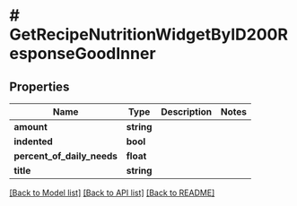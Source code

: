 # # GetRecipeNutritionWidgetByID200ResponseGoodInner

## Properties

Name | Type | Description | Notes
------------ | ------------- | ------------- | -------------
**amount** | **string** |  |
**indented** | **bool** |  |
**percent_of_daily_needs** | **float** |  |
**title** | **string** |  |

[[Back to Model list]](../../README.md#models) [[Back to API list]](../../README.md#endpoints) [[Back to README]](../../README.md)
